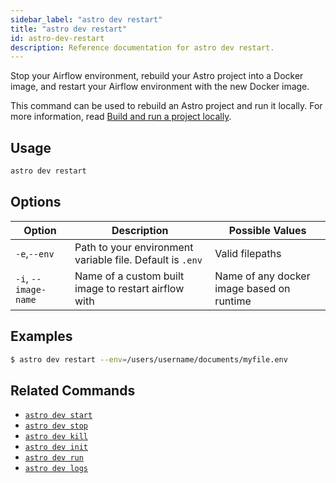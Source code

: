 ```yaml
---
sidebar_label: "astro dev restart"
title: "astro dev restart"
id: astro-dev-restart
description: Reference documentation for astro dev restart.
---
```


Stop your Airflow environment, rebuild your Astro project into a Docker image, and restart your Airflow environment with the new Docker image.

This command can be used to rebuild an Astro project and run it locally. For more information, read [Build and run a project locally](develop-project.md#build-and-run-a-project-locally).

## Usage

```sh
astro dev restart
```

## Options

| Option              | Description                                                                                                        | Possible Values             |
| ------------------- | ------------------------------------------------------------------------------------------------------------------ | ---------------------------|
| `-e`,`--env` | Path to your environment variable file. Default is `.env` | Valid filepaths |
| `-i`, `--image-name`| Name of a custom built image to restart airflow with                            | Name of any docker image based on runtime  |


## Examples

```sh
$ astro dev restart --env=/users/username/documents/myfile.env
```

## Related Commands

- [`astro dev start`](cli/astro-dev-start.md)
- [`astro dev stop`](cli/astro-dev-stop.md)
- [`astro dev kill`](cli/astro-dev-kill.md)
- [`astro dev init`](cli/astro-dev-init.md)
- [`astro dev run`](cli/astro-dev-run.md)
- [`astro dev logs`](cli/astro-dev-logs.md)
